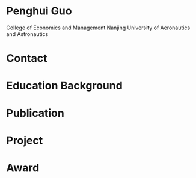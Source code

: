 # Penghui Guo
College of Economics and Management
Nanjing University of Aeronautics and Astronautics

# Contact

# Education Background

# Publication

# Project

# Award
